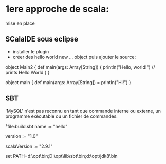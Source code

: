 1ere approche de scala:
==

mise en place

SCalaIDE sous eclipse
---
- installer le plugin
- créer des hello world
new ... object puis ajouter le source:

object Main2 {
   def main(args: Array[String]) {
      println("Hello, world!") // prints Hello World
   }
}

object main {
   def main(args: Array[String]) = println("Hi!")
}


SBT
--
'MySQL' n'est pas reconnu en tant que commande interne
ou externe, un programme exécutable ou un fichier de commandes.

²file:build.sbt
name := "hello"

version := "1.0"

scalaVersion := "2.9.1"



set PATH=d:\opt\bin;D:\opt\lib\sbt\bin\;d:\opt\jdk8\bin	